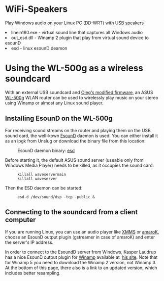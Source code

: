 # WiFi-Speakers
Play Windows audio on your Linux PC (DD-WRT) with USB speakers

<li>linein180.exe - virtual sound line that captures all Windows audio </li>
<li>out_esd.dll - Winamp 2 plugin that play from virtual sound device to esounD</li>
<li>esd - linux esounD deamon</li>

<h1>Using the WL-500g as a wireless soundcard</h1>
With an external USB soundcard and <a href="http://wl500g.dyndns.org/">Oleg's
modified firmware</a>, an ASUS <a
 href="http://www.asus.com/products4.aspx?l1=12&amp;l2=43&amp;l3=0&amp;model=61&amp;modelmenu=1">WL-500g</a>
WLAN router can be used to
wirelessly play music on your stereo using Winamp or almost any Linux
sound player.<br>
<h2>Installing EsounD on the WL-500g</h2>
<p>For receiving sound streams on the router and playing them on the
USB
sound card, the well-kown <a
 href="http://www.tux.org/%7Ericdude/EsounD.html">EsounD</a> daemon is
used. You can either install it as an ipgk from Unslug or download the
binary file from this location: <br>
</p>
<div style="margin-left: 40px;">EsounD daemon binary: <a
 href="http://home.in.tum.de/%7Epustka/mipsel/esd">esd</a> <br>
</div>
<p>Before starting it, the default ASUS sound server (useable only from
Windows Media Player) needs to be killed, as it occupies the sound
card:
</p>
<div style="margin-left: 40px;"><code>killall waveservermain</code><br>
<code>killall waveserver</code><br>
</div>
<p>Then the ESD daemon can be started:<span
 style="font-family: monospace;"></span></p>
<div style="margin-left: 40px;"><span style="font-family: monospace;"></span><code>esd-d /dev/sound/dsp -tcp -public &amp;</code><br>
</div>
<h2>Connecting to the soundcard from a client computer</h2>
<p>If you are running Linux, you can use an audio player like <a
 href="http://www.xmms.org/">XMMS</a> or <a
 href="http://amarok.kde.org/">amaroK</a>, choose an EsounD output
plugin (gstreamer in case of amaroK) and enter the server's IP address.
</p>
<p>In order to connect to the EsoundD server from Windows, Kasper
Laudrup
has a nice EsounD output plugin for <a href="http://www.winamp.com/">Winamp</a>
available at&nbsp; <a href="http://www.linuxfan.dk/index.php?page=code">his
site</a>. Note that for Winamp 5 you need to download the Winamp 2
version, not Winamp 3. At the bottom of this page, there also is a link
to an updated version, which includes better resampling.<br>
</p>

